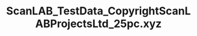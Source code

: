---
layout: default
category: bts
tags: ["openFrameworks","lidar"]
video: "https://player.vimeo.com/video/137748313?badge=0&amp;autopause=0&amp;player_id=0&amp;app_id=72231"
title: "ScanLAB_TestData_CopyrightScanLABProjectsLtd_25pc.xyz"
thumbnail: "https://i.vimeocdn.com/video/532783374_295x166.jpg?r=pad"
description: | 
  The 25% xyz file is 611mb
  It contains 10,467,300 points
  When not doing a screen-capture, the app runs at barely 24fps on my Macbook Pro. This could probably be optimized a bit more, and could definitely run faster on a better machine.
---